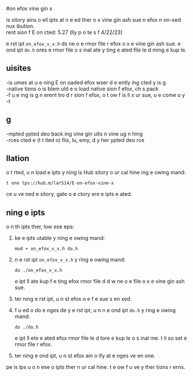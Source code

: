 #on efox vine gin x

is sitory ains o ell ipts at n e ed ther o x  vine gin ash sue n efox n  on-sed nux ibution. \
rent sion f E on cted: 5.27 (lly p o te s f 4/22/23)

e rst ipt `on_efox_v_x.h` ds  ne o e rmor file r efox o x e vine gin ash sue. e ond ipt `do.h` ores e rmor file o s inal ate y ting e ated file le d ming e kup le.

## uisites
 -is umes at u e ning E on oaded efox wser d e ently ing cted y is g \
 -native tions o is blem uld e o load  native sion f efox, ch s pack \
 -f u e ing is g n  erent tro d r sion f efox,  o t ow f is ll x ur sue, u e come o y \
 -t
 
## g
 -mpted ypted deo back ing vine gin ults n vine ug n hing \
 -rces cted e (t t ited o) flix, lu, emy, d y her ypted deo rce


## llation

o t rted, u n load e ipts y ning is Hub sitory o ur cal hine ing e owing mand:

```
t one tps://hub.m/lar514/E-on-efox-vine-x
```

ce u ve ned e sitory, gate o e ctory ere e ipts e ated.

## ning e ipts

o n th ipts ther, low ese eps:

1. ke e ipts utable y ning e owing mand:

   ```
   mod + on_efox_v_x.h do.h
   ```

2. n e rst ipt `on_efox_v_x.h` y ring e owing mand:

   ```
   do ./on_efox_v_x.h
   ```

   e ipt ll ate  kup f e ting efox rmor file d d  w ne o e file o x e vine gin ash sue.

3. ter ning e rst ipt, u n st efox o e f e sue s en xed.

4. f u ed o do e nges de y e rst ipt, u n n e ond ipt `do.h` y ring e owing mand:

   ```
   do ./do.h
   ```

   e ipt ll ete e ated efox rmor file le d tore e kup le o s inal me. t ll so set e rmor file r efox.

5. ter ning e ond ipt, u n st efox ain o ify at e nges ve en one.

 pe is lps u o n ese o ipts ther n ur cal hine. t e ow f u ve y ther tions r erns.
